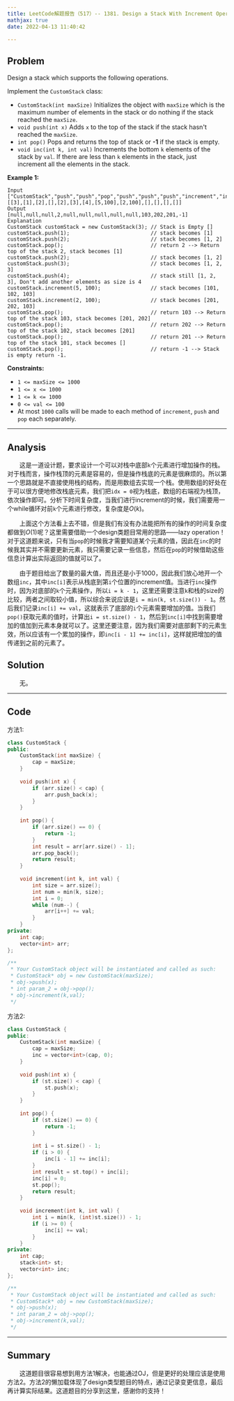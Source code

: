 ```yaml
---
title: LeetCode解题报告（517）-- 1381. Design a Stack With Increment Operation
mathjax: true
date: 2022-04-13 11:40:42

---
```


## Problem

Design a stack which supports the following operations.

Implement the `CustomStack` class:

- `CustomStack(int maxSize)` Initializes the object with `maxSize` which is the maximum number of elements in the stack or do nothing if the stack reached the `maxSize`.
- `void push(int x)` Adds `x` to the top of the stack if the stack hasn't reached the `maxSize`.
- `int pop()` Pops and returns the top of stack or **-1** if the stack is empty.
- `void inc(int k, int val)` Increments the bottom `k` elements of the stack by `val`. If there are less than `k` elements in the stack, just increment all the elements in the stack.

<!-- more -->

**Example 1:**

```
Input
["CustomStack","push","push","pop","push","push","push","increment","increment","pop","pop","pop","pop"]
[[3],[1],[2],[],[2],[3],[4],[5,100],[2,100],[],[],[],[]]
Output
[null,null,null,2,null,null,null,null,null,103,202,201,-1]
Explanation
CustomStack customStack = new CustomStack(3); // Stack is Empty []
customStack.push(1);                          // stack becomes [1]
customStack.push(2);                          // stack becomes [1, 2]
customStack.pop();                            // return 2 --> Return top of the stack 2, stack becomes [1]
customStack.push(2);                          // stack becomes [1, 2]
customStack.push(3);                          // stack becomes [1, 2, 3]
customStack.push(4);                          // stack still [1, 2, 3], Don't add another elements as size is 4
customStack.increment(5, 100);                // stack becomes [101, 102, 103]
customStack.increment(2, 100);                // stack becomes [201, 202, 103]
customStack.pop();                            // return 103 --> Return top of the stack 103, stack becomes [201, 202]
customStack.pop();                            // return 202 --> Return top of the stack 102, stack becomes [201]
customStack.pop();                            // return 201 --> Return top of the stack 101, stack becomes []
customStack.pop();                            // return -1 --> Stack is empty return -1.
```



**Constraints:**

- `1 <= maxSize <= 1000`
- `1 <= x <= 1000`
- `1 <= k <= 1000`
- `0 <= val <= 100`
- At most `1000` calls will be made to each method of `increment`, `push` and `pop` each separately.

---

## Analysis

&emsp;&emsp;这是一道设计题，要求设计一个可以对栈中底部`k`个元素进行增加操作的栈。对于栈而言，操作栈顶的元素是容易的，但是操作栈底的元素是很麻烦的。所以第一个思路就是不直接使用栈的结构，而是用数组去实现一个栈。使用数组的好处在于可以很方便地修改栈底元素，我们把`idx = 0`视为栈底，数组的右端视为栈顶，依次操作即可。分析下时间复杂度，当我们进行increment的时候，我们需要用一个while循环对前`k`个元素进行修改，复杂度是$O(k)$。

&emsp;&emsp;上面这个方法看上去不错，但是我们有没有办法能把所有的操作的时间复杂度都做到$O(1)$呢？这里需要借助一个design类题目常用的思路——lazy operation！对于这道题来说，只有当`pop`的时候我才需要知道某个元素的值，因此在`inc`的时候我其实并不需要更新元素，我只需要记录一些信息，然后在`pop`的时候借助这些信息计算出实际返回的值就可以了。

&emsp;&emsp;由于题目给出了数量的最大值，而且还是小于1000，因此我们放心地开一个数组`inc`，其中`inc[i]`表示从栈底到第`i`个位置的increment值。当进行`inc`操作时，因为对底部的`k`个元素操作，所以`i = k - 1`，这里还需要注意`k`和栈的size的比较，两者之间取较小值，所以综合来说应该是`i = min(k, st.size()) - 1`。然后我们记录`inc[i] += val`，这就表示了底部的`i`个元素需要增加的值。当我们`pop()`获取元素的值时，计算出`i = st.size() - 1`，然后到`inc[i]`中找到需要增加的值加到元素本身就可以了。这里还要注意，因为我们需要对底部剩下的元素生效，所以应该有一个累加的操作，即`inc[i - 1] += inc[i]`，这样就把增加的值传递到之前的元素了。

## Solution

&emsp;&emsp;无。

------

## Code

方法1:

```c++
class CustomStack {
public:
    CustomStack(int maxSize) {
        cap = maxSize;
    }
    
    void push(int x) {
        if (arr.size() < cap) {
            arr.push_back(x);
        }
    }
    
    int pop() {
        if (arr.size() == 0) {
            return -1;
        }
        int result = arr[arr.size() - 1];
        arr.pop_back();
        return result;
    }
    
    void increment(int k, int val) {
        int size = arr.size();
        int num = min(k, size);
        int i = 0;
        while (num--) {
            arr[i++] += val;
        }
    }
private:
    int cap;
    vector<int> arr;
};

/**
 * Your CustomStack object will be instantiated and called as such:
 * CustomStack* obj = new CustomStack(maxSize);
 * obj->push(x);
 * int param_2 = obj->pop();
 * obj->increment(k,val);
 */
```

方法2:

```c++
class CustomStack {
public:
    CustomStack(int maxSize) {
        cap = maxSize;
        inc = vector<int>(cap, 0);
    }
    
    void push(int x) {
        if (st.size() < cap) {
            st.push(x);
        }
    }
    
    int pop() {
        if (st.size() == 0) {
            return -1;
        }
        
        int i = st.size() - 1;
        if (i > 0) {
            inc[i - 1] += inc[i];
        }
        int result = st.top() + inc[i];
        inc[i] = 0;
        st.pop();
        return result;
    }
    
    void increment(int k, int val) {
        int i = min(k, (int)st.size()) - 1;
        if (i >= 0) {
            inc[i] += val;            
        }
    }
private:
    int cap;
    stack<int> st;
    vector<int> inc;
};

/**
 * Your CustomStack object will be instantiated and called as such:
 * CustomStack* obj = new CustomStack(maxSize);
 * obj->push(x);
 * int param_2 = obj->pop();
 * obj->increment(k,val);
 */
```

------

## Summary

&emsp;&emsp;这道题目很容易想到用方法1解决，也能通过OJ，但是更好的处理应该是使用方法2。方法2的懒加载体现了design类型题目的特点，通过记录变更信息，最后再计算实际结果。这道题目的分享到这里，感谢你的支持！
